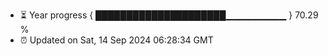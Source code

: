- ⏳ Year progress { █████████████████████▁▁▁▁▁▁▁▁▁ } 70.29 %
- ⏰ Updated on Sat, 14 Sep 2024 06:28:34 GMT


